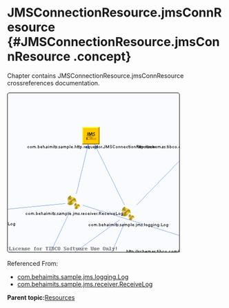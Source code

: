 # JMSConnectionResource.jmsConnResource {#JMSConnectionResource.jmsConnResource .concept}

Chapter contains JMSConnectionResource.jmsConnResource crossreferences documentation.

![](cross_com.behaimits.sample.http.requestor.JMSConnectionResource.png)

Referenced From:

-   [com.behaimits.sample.jms.logging.Log](../../../projects/com.behaimits.sample.http.requestor/Processes/com/behaimits/sample/jms/logging/Log.bwp.md)
-   [com.behaimits.sample.jms.receiver.ReceiveLog](../../../projects/com.behaimits.sample.http.requestor/Processes/com/behaimits/sample/jms/receiver/ReceiveLog.bwp.md)

**Parent topic:**[Resources](../../../cross/dependencies/resources/resources.md)

